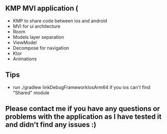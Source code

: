 ## KMP MVI application (
- KMP to share code between ios and android
- MVI for ui architecture
- Room
- Models layer separation
- ViewModel
- Decompose for navigation
- Ktor
- Animations

## Tips
- run ./gradlew linkDebugFrameworkIosArm64 if you ios can't find "Shared" module

## Please contact me if you have any questions or problems with the application as I have tested it and didn't find any issues :)